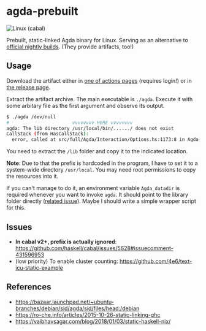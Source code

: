 # agda-prebuilt

![Linux (cabal)](https://github.com/andy0130tw/agda-prebuilt/workflows/Linux%20(cabal)/badge.svg)

Prebuilt, static-linked Agda binary for Linux. Serving as an alternative to [official nightly builds](https://github.com/agda/agda/actions?query=workflow%3A%22Nightly+build%22). (They provide artifacts, too!)

## Usage

Download the artifact either in [one of actions pages](https://github.com/andy0130tw/agda-prebuilt/actions) (requires login!) or in [the release page](https://github.com/andy0130tw/agda-prebuilt/releases).

Extract the artifact archive. The main executable is `./agda`. Execute it with some arbitary file as the first argument and observe its output.

```bash
$ ./agda /dev/null
#                       vvvvvvvv HERE vvvvvvvv
agda: The lib directory /usr/local/bin/....../ does not exist
CallStack (from HasCallStack):
  error, called at src/full/Agda/Interaction/Options.hs:1173:8 in Agda-2.6.1-GBHAfzS8PHnCeWrfMQtOCD:Agda.Interaction.Options
```

You need to extract the `/lib` folder and copy it to the indicated location.

**Note**: Due to that the prefix is hardcoded in the program, I have to set it to a system-wide directory `/usr/local`. You may need root permissions to copy the resources into it.

If you can't manage to do it, an environment variable `Agda_datadir` is required whenever you want to invoke `agda`. It should point to the library folder directly ([related issue](https://github.com/agda/agda/issues/4244)). Maybe I should write a simple wrapper script for this.

## Issues

- **In cabal v2+, prefix is actually ignored**: https://github.com/haskell/cabal/issues/5628#issuecomment-431596953
- (low priority) To enable cluster counting: https://github.com/4e6/text-icu-static-example

## References

- https://bazaar.launchpad.net/~ubuntu-branches/debian/sid/agda/sid/files/head:/debian
- https://ro-che.info/articles/2015-10-26-static-linking-ghc
- https://vaibhavsagar.com/blog/2018/01/03/static-haskell-nix/

